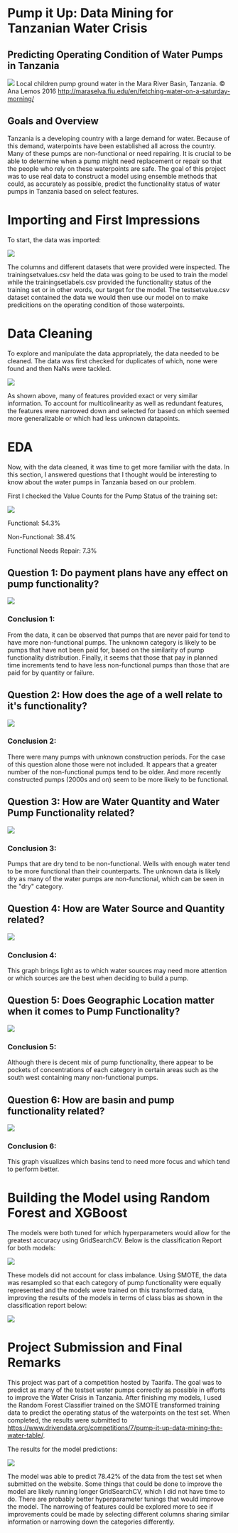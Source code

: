 # Pump it Up: Data Mining for Tanzanian Water Crisis
## Predicting Operating Condition of Water Pumps in Tanzania

![](images/TanzaniaPump.jpg)
Local children pump ground water in the Mara River Basin, Tanzania. © Ana Lemos 2016 http://maraselva.fiu.edu/en/fetching-water-on-a-saturday-morning/

## Goals and Overview

Tanzania is a developing country with a large demand for water. Because of this demand, waterpoints have been established all across the country. Many of these pumps are non-functional or need repairing. It is crucial to be able to determine when a pump might need replacement or repair so that the people who rely on these waterpoints are safe. The goal of this project was to use real data to construct a model using ensemble methods that could, as accurately as possible, predict the functionality status of water pumps in Tanzania based on select features.


# Importing and First Impressions

To start, the data was imported:

![](images/import.JPG)

The columns and different datasets that were provided were inspected. The trainingsetvalues.csv held the data was going to be used to train the model while the trainingsetlabels.csv provided the functionality status of the training set or in other words, our target for the model.
The testsetvalue.csv dataset contained the data we would then use our model on to make predicitions on the operating condition of those waterpoints.

# Data Cleaning

To explore and manipulate the data appropriately, the data needed to be cleaned. The data was first checked for duplicates of which, none were found and then NaNs were tackled. 

![](images/cols.JPG)

As shown above, many of features provided exact or very similar information. To account for multicolinearity as well as redundant features, the features were narrowed down and selected for based on which seemed more generalizable or which had less unknown datapoints.

# EDA

Now, with the data cleaned, it was time to get more familiar with the data. In this section, I answered questions that I thought would be interesting to know about the water pumps in Tanzania based on our problem.

First I checked the Value Counts for the Pump Status of the training set:

![](images/status.JPG)

Functional: 54.3%

Non-Functional: 38.4%

Functional Needs Repair: 7.3%

## Question 1: Do payment plans have any effect on pump functionality?

![](images/paymenttype.JPG)

### Conclusion 1:

From the data, it can be observed that pumps that are never paid for tend to have more non-functional pumps. The unknown category is likely to be pumps that have not been paid for, based on the similarity of pump functionality distribution. Finally, it seems that those that pay in planned time increments tend to have less non-functional pumps than those that are paid for by quantity or failure.

## Question 2: How does the age of a well relate to it's functionality?

![](images/age.JPG)

### Conclusion 2:

There were many pumps with unknown construction periods. For the case of this question alone those were not included. It appears that a greater number of the non-functional pumps tend to be older. And more recently constructed pumps (2000s and on) seem to be more likely to be functional.

## Question 3: How are Water Quantity and Water Pump Functionality related?

![](images/quantity.JPG)


### Conclusion 3:

Pumps that are dry tend to be non-functional. Wells with enough water tend to be more functional than their counterparts. The unknown data is likely dry as many of the water pumps are non-functional, which can be seen in the "dry" category.

## Question 4: How are Water Source and Quantity related?

![](images/quantitysource.JPG)

### Conclusion 4:

This graph brings light as to which water sources may need more attention or which sources are the best when deciding to build a pump.

## Question 5: Does Geographic Location matter when it comes to Pump Functionality?

![](images/geo.JPG)

### Conclusion 5:

Although there is decent mix of pump functionality, there appear to be pockets of concentrations of each category in certain areas such as the south west containing many non-functional pumps.

## Question 6: How are basin and pump functionality related?

![](images/basin.JPG)


### Conclusion 6:

This graph visualizes which basins tend to need more focus and which tend to perform better. 

# Building the Model using Random Forest and XGBoost

The models were both tuned for which hyperparameters would allow for the greatest accuracy using GridSearchCV. Below is the classification Report for both models:

![](images/report.JPG)

These models did not account for class imbalance. Using SMOTE, the data was resampled so that each category of pump functionality were equally represented and the models were trained on this transformed data, improving the results of the models in terms of class bias as shown in the classification report below:

![](images/smotereport.JPG)


# Project Submission and Final Remarks

This project was part of a competition hosted by Taarifa. The goal was to predict as many of the testset water pumps correctly as possible in efforts to improve the Water Crisis in Tanzania. After finishing my models, I used the Random Forest Classifier trained on the SMOTE transformed training data to predict the operating status of the waterpoints on the test set. When completed, the results were submitted to https://www.drivendata.org/competitions/7/pump-it-up-data-mining-the-water-table/. 

The results for the model predictions:

![](images/forest_pred_results.JPG)

The model was able to predict 78.42% of the data from the test set when submitted on the website. Some things that could be done to improve the model are likely running longer GridSearchCV, which I did not have time to do. There are probably better hyperparameter tunings that would improve the model. The narrowing of features could be explored more to see if improvements could be made by selecting different columns sharing similar information or narrowing down the categories differently.